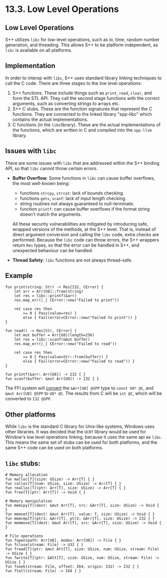 # 13.3. Low Level Operations

<primary-label ref="header-label"/>

<secondary-label ref="doc-wip"/>

## Low Level Operations

S++ utilizes `libc` for low-level operations, such as io, time, random number generation, and threading. This allows S++
to be platform independent, as `libc` is available on all platforms.

## Implementation

In order to interop with `libc`, S++ uses standard library linking techniques to call the C code. There are three stages
to the low level operations:

1. S++ functions. These include things such as `print`, `read`, `clear`, and form the STL API. They call the second
   stage functions with the correct arguments, such as converting strings to arrays etc.
2. S++ C stubs. These are the function signatures that represent the C functions. They are connected to the linked
   library "spp-libc" which contains the actual implementations.
3. C functions (in the `libc`library). These are the actual implementations of the functions, which are written in C and
   compiled into the `spp-llvm` library.

## Issues with `libc`

There are some issues with `libc` that are addressed within the S++ binding API, so that `libc` cannot throw certain
errors.

- **Buffer Overflow**: Some functions in `libc` can cause buffer overflows, the most well-known being:
    - functions `strcpy`, `strcat`: lack of bounds checking.
    - functions `gets`, `scanf`: lack of input length checking.
    - string routines not always guaranteed to null-terminate.
    - function `printf`: can cause buffer overflows if the format string doesn't match the arguments.

  All these security vulnerabilities are mitigated by introducing safe, wrapped versions of the methods, at the S++
  level. That is, instead of direct argument conversion and calling the `libc` code, extra checks are performed. Because
  the `libc` code can throw errors, the S++ wrappers return `Res` types, so that the error can be handled in S++, and
  unexpected behaviour can be handled.

- **Thread Safety**: `libc` functions are not always thread-safe.

## Example

```
fun print(string: Str) -> Res[I32, CError] {
    let arr = Arr[U8]::from(string)
    let res = libc::printf(&arr)
    res.map_err(|_| CError::new("Failed to print"))
    
    ret case res then
        >= 0 { Pass(value=res) }
        else { Fail(error=CError::new("Failed to print")) }
}

fun read() -> Res[Str, CError] {
    let mut buffer = Arr[U8](length=256)
    let res = libc::scanf(&mut buffer)
    res.map_err(|_| CError::new("Failed to read"))
    
    ret case res then
        >= 0 { Pass(value=Str::from(buffer)) }
        else { Fail(error=CError::new("Failed to read")) }
}
```

```
fun printf(&arr: Arr[U8]) -> I32 { }
fun scanf(buffer: &mut Arr[U8]) -> I32 { }
```

The FFI system will [convert](13-2-FFI.md#conversions) the `&Arr[U8] @SPP` type to `const U8* @C`,
and `&mut Arr[U8] @SPP` to `U8* @C`. The results from C will be `int @C`, which will be converted to `I32 @SPP`.

## Other platforms

While `libc` is the standard C library for Unix-like systems, Windows uses other libraries. It was decided that
the `UCRT` library would be used for Window's low level operations linking, because it uses the same api as `libc`. This
means the same set of stubs can be used for both platforms, and the same S++ code can be used on both platforms.

## `libc` stubs:

```
# Memory allocation
fun malloc[T](size: USize) -> Arr[T] { }
fun calloc[T](num: USize, size: USize) -> Arr[T] { }
fun realloc[T](ptr: Arr[T], size: USize) -> Arr[T] { }
fun free[T](ptr: Arr[T]) -> Void { }

# Memory manipulation
fun memcpy[T](dest: &mut Arr[T], src: &Arr[T], size: USize) -> Void { }
fun memset[T](dest: &mut Arr[T], value: T, size: USize) -> Void { }
fun memcmp[T](ptr1: &Arr[T], ptr2: &Arr[T], size: USize) -> I32 { }
fun memmove[T](dest: &mut Arr[T], src: &Arr[T], size: USize) -> Void { }

# File operations
fun fopen(path: Arr[U8], modes: Arr[U8]) -> File { }
fun fclose(stream: File) -> U32 { }
fun fread[T](ptr: &mut Att[T], size: USize, num: USize, stream: File) -> USize { }
fun fwrite[T](ptr: &Att[T], size: USize, num: USize, stream: File) -> USize { }
fun fseek(stream: File, offset: I64, origin: I32) -> I32 { }
fun ftell(stream: File) -> I64 { }

```
